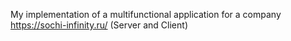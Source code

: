 My implementation of a multifunctional application for a company https://sochi-infinity.ru/ (Server and Client)
